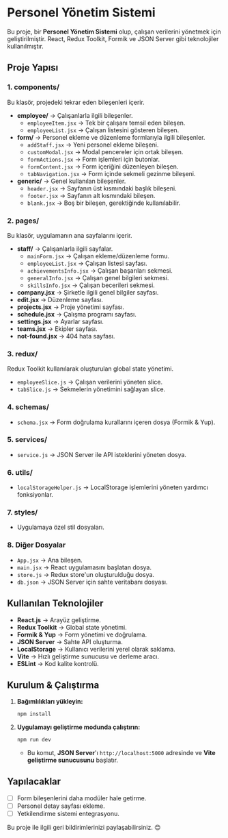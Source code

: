 # Personel Yönetim Sistemi

Bu proje, bir **Personel Yönetim Sistemi** olup, çalışan verilerini yönetmek için geliştirilmiştir. React, Redux Toolkit, Formik ve JSON Server gibi teknolojiler kullanılmıştır.

## Proje Yapısı

### 1. **components/**
Bu klasör, projedeki tekrar eden bileşenleri içerir.
- **employee/** → Çalışanlarla ilgili bileşenler.
  - `employeeItem.jsx` → Tek bir çalışanı temsil eden bileşen.
  - `employeeList.jsx` → Çalışan listesini gösteren bileşen.
- **form/** → Personel ekleme ve düzenleme formlarıyla ilgili bileşenler.
  - `addStaff.jsx` → Yeni personel ekleme bileşeni.
  - `customModal.jsx` → Modal pencereler için ortak bileşen.
  - `formActions.jsx` → Form işlemleri için butonlar.
  - `formContent.jsx` → Form içeriğini düzenleyen bileşen.
  - `tabNavigation.jsx` → Form içinde sekmeli gezinme bileşeni.
- **generic/** → Genel kullanılan bileşenler.
  - `header.jsx` → Sayfanın üst kısmındaki başlık bileşeni.
  - `footer.jsx` → Sayfanın alt kısmındaki bileşen.
  - `blank.jsx` → Boş bir bileşen, gerektiğinde kullanılabilir.

### 2. **pages/**
Bu klasör, uygulamanın ana sayfalarını içerir.
- **staff/** → Çalışanlarla ilgili sayfalar.
  - `mainForm.jsx` → Çalışan ekleme/düzenleme formu.
  - `employeeList.jsx` → Çalışan listesi sayfası.
  - `achievementsInfo.jsx` → Çalışan başarıları sekmesi.
  - `generalInfo.jsx` → Çalışan genel bilgileri sekmesi.
  - `skillsInfo.jsx` → Çalışan becerileri sekmesi.
- **company.jsx** → Şirketle ilgili genel bilgiler sayfası.
- **edit.jsx** → Düzenleme sayfası.
- **projects.jsx** → Proje yönetimi sayfası.
- **schedule.jsx** → Çalışma programı sayfası.
- **settings.jsx** → Ayarlar sayfası.
- **teams.jsx** → Ekipler sayfası.
- **not-found.jsx** → 404 hata sayfası.

### 3. **redux/**
Redux Toolkit kullanılarak oluşturulan global state yönetimi.
- `employeeSlice.js` → Çalışan verilerini yöneten slice.
- `tabSlice.js` → Sekmelerin yönetimini sağlayan slice.

### 4. **schemas/**
- `schema.jsx` → Form doğrulama kurallarını içeren dosya (Formik & Yup).

### 5. **services/**
- `service.js` → JSON Server ile API isteklerini yöneten dosya.

### 6. **utils/**
- `localStorageHelper.js` → LocalStorage işlemlerini yöneten yardımcı fonksiyonlar.

### 7. **styles/**
- Uygulamaya özel stil dosyaları.

### 8. **Diğer Dosyalar**
- `App.jsx` → Ana bileşen.
- `main.jsx` → React uygulamasını başlatan dosya.
- `store.js` → Redux store'un oluşturulduğu dosya.
- `db.json` → JSON Server için sahte veritabanı dosyası.

## Kullanılan Teknolojiler
- **React.js** → Arayüz geliştirme.
- **Redux Toolkit** → Global state yönetimi.
- **Formik & Yup** → Form yönetimi ve doğrulama.
- **JSON Server** → Sahte API oluşturma.
- **LocalStorage** → Kullanıcı verilerini yerel olarak saklama.
- **Vite** → Hızlı geliştirme sunucusu ve derleme aracı.
- **ESLint** → Kod kalite kontrolü.

## Kurulum & Çalıştırma
1. **Bağımlılıkları yükleyin:**
   ```bash
   npm install
   ```
2. **Uygulamayı geliştirme modunda çalıştırın:**
   ```bash
   npm run dev
   ```
   - Bu komut, **JSON Server**'ı `http://localhost:5000` adresinde ve **Vite geliştirme sunucusunu** başlatır.


## Yapılacaklar
- [ ] Form bileşenlerini daha modüler hale getirme.
- [ ] Personel detay sayfası ekleme.
- [ ] Yetkilendirme sistemi entegrasyonu.

Bu proje ile ilgili geri bildirimlerinizi paylaşabilirsiniz. 😊

